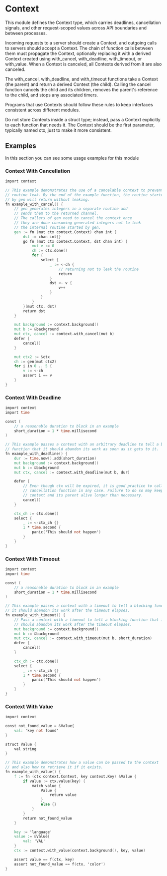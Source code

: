 # Context

This module defines the Context type, which carries deadlines, cancellation signals,
and other request-scoped values across API boundaries and between processes.

Incoming requests to a server should create a Context, and outgoing calls to servers
should accept a Context. The chain of function calls between them must propagate the
Context, optionally replacing it with a derived Context created using with_cancel,
with_deadline, with_timeout, or with_value. When a Context is canceled, all Contexts
derived from it are also canceled.

The with_cancel, with_deadline, and with_timeout functions take a Context (the parent)
and return a derived Context (the child). Calling the cancel function
cancels the child and its children, removes the parent's reference to the child,
and stops any associated timers.

Programs that use Contexts should follow these rules to keep interfaces consistent
across different modules.

Do not store Contexts inside a struct type; instead, pass a Context explicitly
to each function that needs it. The Context should be the first parameter,
typically named ctx, just to make it more consistent.

## Examples

In this section you can see some usage examples for this module

### Context With Cancellation

```v
import context

// This example demonstrates the use of a cancelable context to prevent a
// routine leak. By the end of the example function, the routine started
// by gen will return without leaking.
fn example_with_cancel() {
	// gen generates integers in a separate routine and
	// sends them to the returned channel.
	// The callers of gen need to cancel the context once
	// they are done consuming generated integers not to leak
	// the internal routine started by gen.
	gen := fn (mut ctx context.Context) chan int {
		dst := chan int{}
		go fn (mut ctx context.Context, dst chan int) {
			mut v := 0
			ch := ctx.done()
			for {
				select {
					_ := <-ch {
						// returning not to leak the routine
						return
					}
					dst <- v {
						v++
					}
				}
			}
		}(mut ctx, dst)
		return dst
	}

	mut background := context.background()
	mut b := &background
	mut ctx, cancel := context.with_cancel(mut b)
	defer {
		cancel()
	}

	mut ctx2 := &ctx
	ch := gen(mut ctx2)
	for i in 0 .. 5 {
		v := <-ch
		assert i == v
	}
}
```

### Context With Deadline

```v
import context
import time

const (
	// a reasonable duration to block in an example
	short_duration = 1 * time.millisecond
)

// This example passes a context with an arbitrary deadline to tell a blocking
// function that it should abandon its work as soon as it gets to it.
fn example_with_deadline() {
	dur := time.now().add(short_duration)
	mut background := context.background()
	mut b := &background
	mut ctx, cancel := context.with_deadline(mut b, dur)

	defer {
		// Even though ctx will be expired, it is good practice to call its
		// cancellation function in any case. Failure to do so may keep the
		// context and its parent alive longer than necessary.
		cancel()
	}

	ctx_ch := ctx.done()
	select {
		_ := <-ctx_ch {}
		1 * time.second {
			panic('This should not happen')
		}
	}
}
```

### Context With Timeout

```v
import context
import time

const (
	// a reasonable duration to block in an example
	short_duration = 1 * time.millisecond
)

// This example passes a context with a timeout to tell a blocking function that
// it should abandon its work after the timeout elapses.
fn example_with_timeout() {
	// Pass a context with a timeout to tell a blocking function that it
	// should abandon its work after the timeout elapses.
	mut background := context.background()
	mut b := &background
	mut ctx, cancel := context.with_timeout(mut b, short_duration)
	defer {
		cancel()
	}

	ctx_ch := ctx.done()
	select {
		_ := <-ctx_ch {}
		1 * time.second {
			panic('This should not happen')
		}
	}
}
```

### Context With Value

```v
import context

const not_found_value = &Value{
	val: 'key not found'
}

struct Value {
	val string
}

// This example demonstrates how a value can be passed to the context
// and also how to retrieve it if it exists.
fn example_with_value() {
	f := fn (ctx context.Context, key context.Key) &Value {
		if value := ctx.value(key) {
			match value {
				Value {
					return value
				}
				else {}
			}
		}
		return not_found_value
	}

	key := 'language'
	value := &Value{
		val: 'VAL'
	}
	ctx := context.with_value(context.background(), key, value)

	assert value == f(ctx, key)
	assert not_found_value == f(ctx, 'color')
}
```
